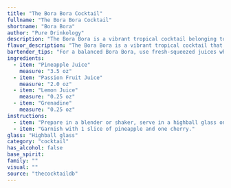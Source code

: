```yaml
---
title: "The Bora Bora Cocktail"
fullname: "The Bora Bora Cocktail"
shortname: "Bora Bora"
author: "Pure Drinkology"
description: "The Bora Bora is a vibrant tropical cocktail belonging to the **Sour family**. Though its exact origin is unknown, it likely emerged in the 1980s, capturing the essence of Polynesian paradise with its bright, tangy flavors. "
flavor_description: "The Bora Bora is a vibrant tropical cocktail that bursts with sunshine flavors. The sweet pineapple and passion fruit blend harmoniously, offering a tropical fruit punch that's balanced by the tartness of lemon.  The grenadine adds a subtle touch of sweetness and a lovely ruby hue, creating a refreshing and visually appealing drink. "
bartender_tips: "For a balanced Bora Bora, use fresh-squeezed juices whenever possible.  Don't over-shake the cocktail; you want a gentle mix to preserve the delicate flavors. A good tip is to pre-chill the juices and your mixing glass to ensure a refreshing, cold drink.  A rim of sugar or a small pineapple wedge adds a nice touch. "
ingredients:
  - item: "Pineapple Juice"
    measure: "3.5 oz"
  - item: "Passion Fruit Juice"
    measure: "2.0 oz"
  - item: "Lemon Juice"
    measure: "0.25 oz"
  - item: "Grenadine"
    measure: "0.25 oz"
instructions:
  - item: "Prepare in a blender or shaker, serve in a highball glass on the rocks."
  - item: "Garnish with 1 slice of pineapple and one cherry."
glass: "Highball glass"
category: "cocktail"
has_alcohol: false
base_spirit:
family: ""
visual: ""
source: "thecocktaildb"
---
```


